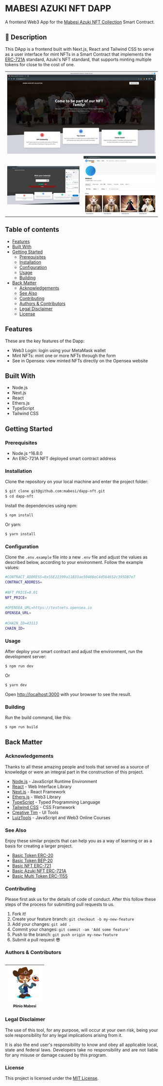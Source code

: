 # MABESI AZUKI NFT DAPP

A frontend Web3 App for the [Mabesi Azuki NFT Collection](https://github.com/mabesi/azuki-nft) Smart Contract.

## :speech_balloon: Description

This DApp is a frontend built with Next.js, React and Tailwind CSS to serve as a user interface for mint NFTs in a Smart Contract that implements the [ERC-721A](https://www.erc721a.org) standard, Azuki's NFT standard, that supports minting multiple tokens for close to the cost of one.



<table>
    <tr>
        <td colspan='2'>
            <kbd>
                <img src="./assets/mabesi-azuki-nft-home.jpg" />
            </kbd>
        </td>
    </tr>
    <tr>
        <td>
            <img src="./assets/mabesi-azuki-nft-mint.jpg" />
        </td>
        <td>
            <img src="./assets/mabesi-azuki-nft-opensea.jpg" />
        </td>
    </tr>
<table>

## Table of contents

- [Features](#features)
- [Built With](#built-with)
- [Getting Started](#getting-started)
  - [Prerequisites](#prerequisites)
  - [Installation](#installation)
  - [Configuration](#configuration)
  - [Usage](#usage)
  - [Building](#building)
- [Back Matter](#back-matter)
  - [Acknowledgements](#acknowledgements)
  - [See Also](#see-also)
  - [Contributing](#contributing)
  - [Authors & Contributors](#authors-&-contributors)
  - [Legal Disclaimer](#legal-disclaimer)
  - [License](#license)

## Features

These are the key features of the Dapp:

- Web3 Login: login using your MetaMask wallet
- Mint NFTs: mint one or more NFTs through the form
- See in Opensea: view minted NFTs directly on the Opensea website

## Built With

- Node.js
- Next.js
- React
- Ethers.js
- TypeScript
- Tailwind CSS

## Getting Started

### Prerequisites

- Node.js ^16.8.0
- An ERC-721A NFT deployed smart contract address

### Installation

Clone the repository on your local machine and enter the project folder:

```bash
$ git clone git@github.com:mabesi/dapp-nft.git
$ cd dapp-nft
```
Install the dependencies using npm:

```bash
$ npm install
```

Or yarn:

```bash
$ yarn install
```

### Configuration

Clone the `.env.example` file into a new `.env` file and adjust the values as described below, according to your environment. Follow the example values:

```bash
#CONTRACT_ADDRESS=0x55E22399a11B33ae50408eC4d564652c395DB7e7
CONTRACT_ADDRESS=

#NFT_PRICE=0.01
NFT_PRICE=

#OPENSEA_URL=https://testnets.opensea.io
OPENSEA_URL=

#CHAIN_ID=43113
CHAIN_ID=
```

### Usage

After deploy your smart contract and adjust the environment, run the development server:

```bash
$ npm run dev
```
Or
```bash
$ yarn dev
```

Open [http://localhost:3000](http://localhost:3000) with your browser to see the result.

### Building

Run the build command, like this:

```bash
$ npm run build
```

## Back Matter

### Acknowledgements

Thanks to all these amazing people and tools that served as a source of knowledge or were an integral part in the construction of this project.

- [Node.js](https://nodejs.org/) - JavaScript Runtime Environment
- [React](https://react.dev/) - Web Interface Library
- [Next.js](https://nextjs.org/) - React Framework
- [Ethers.js](https://ethers.org/) - Web3 Library
- [TypeScript](https://www.typescriptlang.org/) - Typed Programming Language
- [Tailwind CSS](https://tailwindcss.com/) - CSS Framework
- [Creative Tim](https://www.creative-tim.com/) - UI Tools
- [LuizTools](https://www.luiztools.com.br/) - JavaScript and Web3 Online Courses

### See Also

Enjoy these similar projects that can help you as a way of learning or as a basis for creating a larger project.

- [Basic Token ERC-20](https://github.com/mabesi/solidity-coin-erc20)
- [Basic Token BEP-20](https://github.com/mabesi/solidity-coin-bep20)
- [Basic NFT ERC-721](https://github.com/mabesi/solidity-nft-erc721)
- [Basic Azuki NFT ERC-721A](https://github.com/mabesi/azuki-nft)
- [Basic Multi Token ERC-1155](https://github.com/mabesi/solidity-multitoken-erc1155)

### Contributing

Please first ask us for the details of code of conduct. After this follow these steps of the process for submitting pull requests to us.

1.  Fork it!
2.  Create your feature branch: `git checkout -b my-new-feature`
3.  Add your changes: `git add .`
4.  Commit your changes: `git commit -am 'Add some feature'`
5.  Push to the branch: `git push origin my-new-feature`
6.  Submit a pull request :sunglasses:

### Authors & Contributors

| [<img loading="lazy" src="https://github.com/mabesi/mabesi/blob/master/octocat-mabesi.png" width=115><br><sub>Plinio Mabesi</sub>](https://github.com/mabesi) |
| :---: |

### Legal Disclaimer

<p align="justify">The use of this tool, for any purpose, will occur at your own risk, being your sole responsibility for any legal implications arising from it.</p>
<p align="justify">It is also the end user's responsibility to know and obey all applicable local, state and federal laws. Developers take no responsibility and are not liable for any misuse or damage caused by this program.</p>

### License

This project is licensed under the [MIT License](LICENSE.md).
